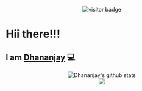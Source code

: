<p  align="center">
  <img src="https://visitor-badge.glitch.me/badge?page_id=dtan13.dtan13" alt="visitor badge"/>
</p>

# Hii there!!! 
## I am [Dhananjay](https://github.com/DTan13) 💻

<p align="center">
  <img align="center" src="https://github-readme-stats.anuraghazra1.vercel.app/api?username=dtan13&show_icons=true&include_all_commits=true&count_private=true&theme=chartreuse-dark" alt="Dhananjay's github stats" />
  <br>
  <img align="center" src="https://github-readme-stats.anuraghazra1.vercel.app/api/top-langs/?username=dtan13&langs_count=10&layout=compact&theme=chartreuse-dark" />
</p>
